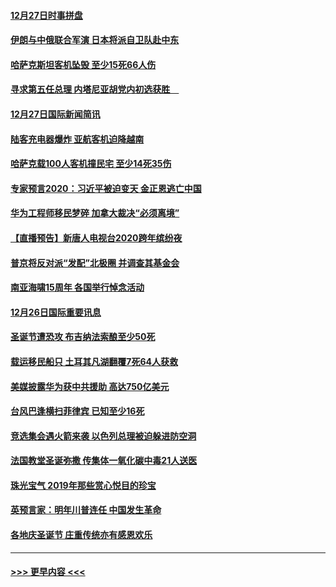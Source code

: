 #### [12月27日时事拼盘](../pages/prog202/a102738992.md?t=12281022) 
#### [伊朗与中俄联合军演 日本将派自卫队赴中东](../pages/prog202/a102738823.md?t=12281022) 
#### [哈萨克斯坦客机坠毁 至少15死66人伤](../pages/prog202/a102738606.md?t=12281022) 
#### [寻求第五任总理 内塔尼亚胡党内初选获胜　](../pages/prog202/a102738772.md?t=12281022) 
#### [12月27日国际新闻简讯](../pages/prog202/a102738604.md?t=12281022) 
#### [陆客充电器爆炸 亚航客机迫降越南](../pages/prog202/a102738530.md?t=12281022) 
#### [哈萨克载100人客机撞民宅 至少14死35伤](../pages/prog202/a102738485.md?t=12281022) 
#### [专家预言2020：习近平被迫变天 金正恩逃亡中国](../pages/prog202/a102738340.md?t=12281022) 
#### [华为工程师移民梦碎 加拿大裁决“必须离境”](../pages/prog202/a102738306.md?t=12281022) 
#### [【直播预告】新唐人电视台2020跨年缤纷夜](../pages/prog202/a102738273.md?t=12281022) 
#### [普京将反对派“发配”北极圈 并调查其基金会](../pages/prog202/a102738056.md?t=12281022) 
#### [南亚海啸15周年 各国举行悼念活动](../pages/prog202/a102738043.md?t=12281022) 
#### [12月26日国际重要讯息](../pages/prog202/a102737872.md?t=12281022) 
#### [圣诞节遭恐攻 布吉纳法索酿至少50死](../pages/prog202/a102737869.md?t=12281022) 
#### [载运移民船只 土耳其凡湖翻覆7死64人获救](../pages/prog202/a102737839.md?t=12281022) 
#### [美媒披露华为获中共援助 高达750亿美元](../pages/prog202/a102737744.md?t=12281022) 
#### [台风巴逢横扫菲律宾 已知至少16死](../pages/prog202/a102737673.md?t=12281022) 
#### [竞选集会遇火箭来袭 以色列总理被迫躲进防空洞](../pages/prog202/a102737659.md?t=12281022) 
#### [法国教堂圣诞弥撒 传集体一氧化碳中毒21人送医](../pages/prog202/a102737634.md?t=12281022) 
#### [珠光宝气 2019年那些赏心悦目的珍宝](../pages/prog202/a102737509.md?t=12281022) 
#### [英预言家：明年川普连任 中国发生革命](../pages/prog202/a102737473.md?t=12281022) 
#### [各地庆圣诞节 庄重传统亦有感恩欢乐](../pages/prog202/a102737408.md?t=12281022) 

----
#### [ >>> 更早内容 <<< ](../indexes/prog202-earlier.md)
